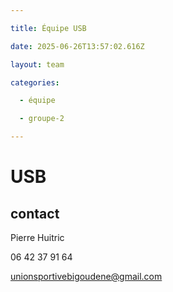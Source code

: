 ```yaml
---

title: Équipe USB

date: 2025-06-26T13:57:02.616Z

layout: team

categories:

  - équipe

  - groupe-2

---
```


# USB



## contact 

Pierre Huitric 

06 42 37 91 64

unionsportivebigoudene@gmail.com

